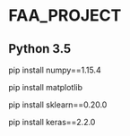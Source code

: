 # FAA_PROJECT
## Python 3.5

pip install numpy==1.15.4

pip install matplotlib

pip install sklearn==0.20.0

pip install keras==2.2.0


